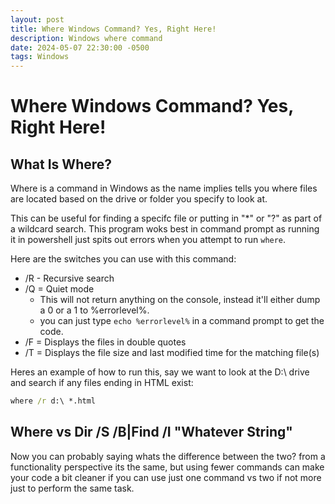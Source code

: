 ```yaml
---
layout: post
title: Where Windows Command? Yes, Right Here!
description: Windows where command
date: 2024-05-07 22:30:00 -0500
tags: Windows
---
```


# Where Windows Command? Yes, Right Here!

## What Is Where?

Where is a command in Windows as the name implies tells you where files are located based on the drive or folder you specify to look at.

This can be useful for finding a specifc file or putting in "*" or "?" as part of a wildcard search. This program woks best in command prompt as running it in powershell just spits out errors when you attempt to run `where`.

Here are the switches you can use with this command:

- /R - Recursive search
- /Q = Quiet mode
   - This will not return anything on the console, instead it'll either dump a 0 or a 1 to %errorlevel%.
   - you can just type `echo %errorlevel%` in a command prompt to get the code.
- /F = Displays the files in double quotes
- /T = Displays the file size and last modified time for the matching file(s)

Heres an example of how to run this, say we want to look at the D:\ drive and search if any files ending in HTML exist:

```cmd
where /r d:\ *.html
```

## Where vs Dir /S /B|Find /I "Whatever String"

Now you can probably saying whats the difference between the two? from a functionality perspective its the same, but using fewer commands can make your code a bit cleaner if you can use just one command vs two if not more just to perform the same task.
